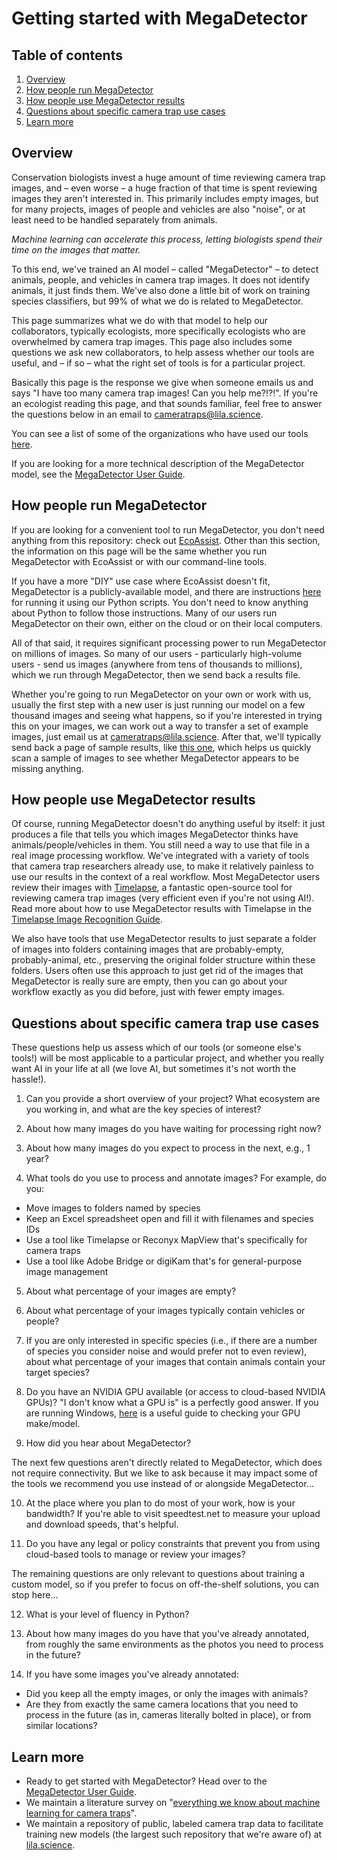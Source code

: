 # Getting started with MegaDetector

## Table of contents

1. [Overview](#overview)<br/>
2. [How people run MegaDetector](#how-people-run-megadetector)<br/>
3. [How people use MegaDetector results](#how-people-use-megadetector-results)<br/>
4. [Questions about specific camera trap use cases](#questions-about-specific-camera-trap-use-cases)<br/>
5. [Learn more](#learn-more)<br/>


## Overview

Conservation biologists invest a huge amount of time reviewing camera trap images, and &ndash; even worse &ndash; a huge fraction of that time is spent reviewing images they aren't interested in.  This primarily includes empty images, but for many projects, images of people and vehicles are also "noise", or at least need to be handled separately from animals.

*Machine learning can accelerate this process, letting biologists spend their time on the images that matter.*

To this end, we've trained an AI model &ndash; called "MegaDetector" &ndash; to detect animals, people, and vehicles in camera trap images.  It does not identify animals, it just finds them.  We've also done a little bit of work on training species classifiers, but 99% of what we do is related to MegaDetector.

This page summarizes what we do with that model to help our collaborators, typically ecologists, more specifically ecologists who are overwhelmed by camera trap images.  This page also includes some questions we ask new collaborators, to help assess whether our tools are useful, and &ndash; if so &ndash; what the right set of tools is for a particular project.

Basically this page is the response we give when someone emails us and says "I have too many camera trap images!  Can you help me?!?!".  If you're an ecologist reading this page, and that sounds familiar, feel free to answer the questions below in an email to <a href="mailto:cameratraps@lila.science">cameratraps@lila.science</a>.

You can see a list of some of the organizations who have used our tools [here](https://github.com/agentmorris/MegaDetector/?tab=readme-ov-file#who-is-using-megadetector).

If you are looking for a more technical description of the MegaDetector model, see the [MegaDetector User Guide](megadetector.md).


## How people run MegaDetector

If you are looking for a convenient tool to run MegaDetector, you don't need anything from this repository: check out [EcoAssist](https://addaxdatascience.com/ecoassist/).  Other than this section, the information on this page will be the same whether you run MegaDetector with EcoAssist or with our command-line tools.

If you have a more "DIY" use case where EcoAssist doesn't fit, MegaDetector is a publicly-available model, and there are instructions [here](https://github.com/agentmorris/MegaDetector/blob/main/megadetector.md#using-the-model) for running it using our Python scripts.  You don't need to know anything about Python to follow those instructions.  Many of our users run MegaDetector on their own, either on the cloud or on their local computers.

All of that said, it requires significant processing power to run MegaDetector on millions of images.  So many of our users - particularly high-volume users - send us images (anywhere from tens of thousands to millions), which we run through MegaDetector, then we send back a results file.

Whether you're going to run MegaDetector on your own or work with us, usually the first step with a new user is just running our model on a few thousand images and seeing what happens, so if you're interested in trying this on your images, we can work out a way to transfer a set of example images, just email us at <a href="mailto:cameratraps@lila.science">cameratraps@lila.science</a>.  After that, we'll typically send back a page of sample results, like [this one](https://lila.science/public/snapshot_safari_public/snapshot-safari-kar-2022-00-00-v5a.0.0_0.200/), which helps us quickly scan a sample of images to see whether MegaDetector appears to be missing anything.


## How people use MegaDetector results

Of course, running MegaDetector doesn't do anything useful by itself: it just produces a file that tells you which images MegaDetector thinks have animals/people/vehicles in them.  You still need a way to use that file in a real image processing workflow.  We've integrated with a variety of tools that camera trap researchers already use, to make it relatively painless to use our results in the context of a real workflow.  Most MegaDetector users review their images with <a href="http://saul.cpsc.ucalgary.ca/timelapse/">Timelapse</a>, a fantastic open-source tool for reviewing camera trap images (very efficient even if you're not using AI!).  Read more about how to use MegaDetector results with Timelapse in the [Timelapse Image Recognition Guide](https://saul.cpsc.ucalgary.ca/timelapse/uploads/Guides/TimelapseImageRecognitionGuide.pdf).

We also have tools that use MegaDetector results to just separate a folder of images into folders containing images that are probably-empty, probably-animal, etc., preserving the original folder structure within these folders.  Users often use this approach to just get rid of the images that MegaDetector is really sure are empty, then you can go about your workflow exactly as you did before, just with fewer empty images.


## Questions about specific camera trap use cases

These questions help us assess which of our tools (or someone else's tools!) will be most applicable to a particular project, and whether you really want AI in your life at all (we love AI, but sometimes it's not worth the hassle!).

1. Can you provide a short overview of your project?  What ecosystem are you working in, and what are the key species of interest?

2. About how many images do you have waiting for processing right now?

3. About how many images do you expect to process in the next, e.g., 1 year?

4. What tools do you use to process and annotate images?  For example, do you:

  - Move images to folders named by species
  - Keep an Excel spreadsheet open and fill it with filenames and species IDs
  - Use a tool like Timelapse or Reconyx MapView that's specifically for camera traps
  - Use a tool like Adobe Bridge or digiKam that's for general-purpose image management
	
5. About what percentage of your images are empty?

6. About what percentage of your images typically contain vehicles or people?

7. If you are only interested in specific species (i.e., if there are a number of species you consider noise and would prefer not to even review), about what percentage of your images that contain animals contain your target species?

8. Do you have an NVIDIA GPU available (or access to cloud-based NVIDIA GPUs)?  "I don't know what a GPU is" is a perfectly good answer.  If you are running Windows, [here](https://www.windowscentral.com/how-determine-graphics-card-windows-10) is a useful guide to checking your GPU make/model.

9. How did you hear about MegaDetector?

The next few questions aren't directly related to MegaDetector, which does not require connectivity.  But we like to ask because it may impact some of the tools we recommend you use instead of or alongside MegaDetector...

10. At the place where you plan to do most of your work, how is your bandwidth?  If you're able to visit speedtest.net to measure your upload and download speeds, that's helpful. 

11. Do you have any legal or policy constraints that prevent you from using cloud-based tools to manage or review your images?

The remaining questions are only relevant to questions about training a custom model, so if you prefer to focus on off-the-shelf solutions, you can stop here...

12. What is your level of fluency in Python?  

13. About how many images do you have that you've already annotated, from roughly the same environments as the photos you need to process in the future?

14. If you have some images you've already annotated:

  - Did you keep all the empty images, or only the images with animals?
  - Are they from exactly the same camera locations that you need to process in the future (as in, cameras literally bolted in place), or from similar locations?


## Learn more

* Ready to get started with MegaDetector?  Head over to the [MegaDetector User Guide](megadetector.md).
* We maintain a literature survey on "[everything we know about machine learning for camera traps](https://agentmorris.github.io/camera-trap-ml-survey/)".
* We maintain a repository of public, labeled camera trap data to facilitate training new models (the largest such repository that we're aware of) at [lila.science](http://lila.science/datasets).
